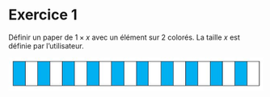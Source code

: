 # Exercice 1

Définir un paper de $`1 \times x`$ avec un élément sur 2 colorés. La taille $`x`$ est définie par l’utilisateur.

![Paper](img/alternative1.JPG)